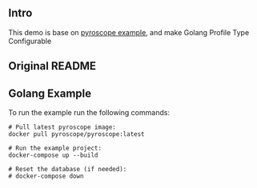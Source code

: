 ## Intro

This demo is base on [pyroscope example](https://github.com/grafana/pyroscope/tree/main/examples/golang-push/rideshare), and make Golang Profile Type Configurable

## Original README 

## Golang Example

To run the example run the following commands:
```
# Pull latest pyroscope image:
docker pull pyroscope/pyroscope:latest

# Run the example project:
docker-compose up --build

# Reset the database (if needed):
# docker-compose down
```
